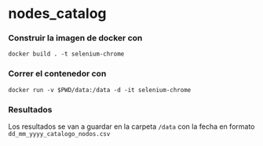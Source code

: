 # nodes_catalog

### Construir la imagen de docker con 
`docker build . -t selenium-chrome`

### Correr el contenedor con 
`docker run -v $PWD/data:/data -d -it selenium-chrome`

### Resultados
Los resultados se van a guardar en la carpeta `/data` con la fecha en formato `dd_mm_yyyy_catalogo_nodos.csv`
